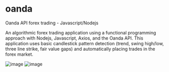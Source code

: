 # oanda
Oanda API forex trading - Javascript/Nodejs

An algorithmic forex trading application using a functional programming approach with Nodejs, Javascript, Axios, and the Oanda API. This application uses basic candlestick pattern detection (trend, swing high/low, three line strike, fair value gaps) and automatically placing trades in the forex market.

![image](https://github.com/ahmedzishi/oanda/assets/100880869/402457f1-febc-4e7b-9cd4-6fb2a28e65d6)
![image](https://github.com/ahmedzishi/oanda/assets/100880869/03c5d89b-1875-4cb1-bc1f-d14fe31cd485)



